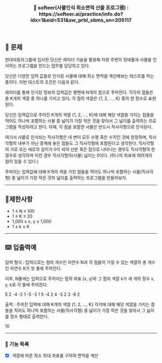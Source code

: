 <h3 align="center"> 
    📢 softeer(사물인식 최소면적 산출 프로그램) : https://softeer.ai/practice/info.do?idx=1&eid=531&sw_prbl_sbms_sn=205117
</h3>

<br>

## 🚀 문제
현대자동차그룹에 입사한 당신은 레이더 기술을 활용해 차량 주변의 장애물과 사물을 인식하는 프로그램을 만드는 업무를 담당하고 있다.


당신은 다양한 입력 값들로 인식된 사물에 대해 최소 면적을 계산해보는 테스트를 하는 중이다. 이번 테스트의 조건은 다음과 같다.



레이더를 통해 인식된 정보의 입력값은 평면에 N개의 점으로 주어진다. 각각의 점들은 총 K개의 색깔 중 하나를 가지고 있다. 각 점의 색깔은 {1, 2, …, K} 중의 한 정수로 표현된다.



당신은 입력값으로 주어진 K개의 색깔 {1, 2, …, K}에 대해 해당 색깔을 가지는 점들을 적어도 하나씩 포함하는 사물 중 넓이가 가장 작은 것을 찾아서 그 넓이를 출력하는 프로그램을 작성하려고 한다. 이때, 각 점을 포함한 사물은 반드시 직사각형으로 인식된다.



여기서 사물로 인식되는 직사각형은 네 변이 모두 수평 혹은 수직인 것에 한정하며, 직사각형의 내부가 아닌 경계에 놓은 점들도 그 직사각형에 포함된다고 생각한다. 직사각형의 가로 또는 세로의 길이가 0이 되어 선분 혹은 점으로 나타나는 경우도 직사각형의 한 경우로 생각하며 이런 경우 직사각형의(사물) 넓이는 0이다. (하나의 좌표에 여려개의 점이 있을 수 있다.)



주어지는 입력값에 대해 K개의 색을 가진 점들을 적어도 하나씩 포함하는 사물(직사각형) 중 넓이가 가장 작은 것의 넓이를 출력하는 프로그램을 만들어보자.

---
## 🚦제한사항
- 1 ≤ N ≤ 100
- 1 ≤ K ≤ 20
- 1,000 ≤ x, y ≤ 1,000
- 1 ≤ k ≤ K

---

## ⌨️ 입출력예
입력 형식 : 입력으로는 점의 개수인 자연수 N과 각 점들이 가질 수 있는 색깔의 총 개수인 자연수 K가 첫 줄에 주어진다.

이후, N줄에는 입력으로 주어지는 점의 좌표 (x, y)와 그 점의 색깔 k가 세 개의 정수 x, y, k로 각 줄에 주어진다.

5 2
-4 -2 1
-5 -3 1
5 -4 2
4 -5 2
3 -8 2

출력 : 주어진 입력에 대해 K개의 색깔 {1, 2, …, K} 각각에 대해 해당 색깔을 가지는 점들을 적어도 하나씩 포함하는 사물(직사각형) 중 넓이가 가장 작은 것을 찾아서 그 넓이를 정수 형태로 출력한다.

10

---

### 📜 기능 목록
- [x] 색깔에 따른 최소 최대 좌표를 구하여 면적을 계산

